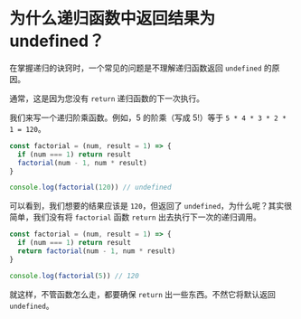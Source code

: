# 为什么递归函数中返回结果为 undefined？

在掌握递归的诀窍时，一个常见的问题是不理解递归函数返回 `undefined` 的原因。

通常，这是因为您没有 `return` 递归函数的下一次执行。

我们来写一个递归阶乘函数。例如，5 的阶乘（写成 5!）等于 `5 * 4 * 3 * 2 * 1 = 120`。

```javascript
const factorial = (num, result = 1) => {
  if (num === 1) return result
  factorial(num - 1, num * result)
}

console.log(factorial(120)) // undefined
```

可以看到，我们想要的结果应该是 `120`，但返回了 `undefined`，为什么呢？其实很简单，我们没有将 `factorial` 函数 `return` 出去执行下一次的递归调用。

```javascript
const factorial = (num, result = 1) => {
  if (num === 1) return result
  return factorial(num - 1, num * result)
}

console.log(factorial(5)) // 120
```

就这样，不管函数怎么走，都要确保 `return` 出一些东西。不然它将默认返回 `undefined`。
